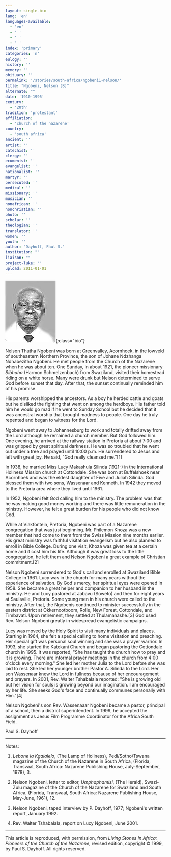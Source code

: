 ```yaml
---
layout: single-bio
lang: 'en'
languages-available:
  - 'en'
  - ' '
  - ' '
  - ' '
index: 'primary'
categories: 'n'
eulogy: ''
history: ''
memory: ''
obituary: ''
permalink: '/stories/south-africa/ngobeni1-nelson/'
title: "Ngobeni, Nelson (B)"
alternate: ""
date: '1910-1995'
century:
  - '20th'
tradition: 'protestant'
affiliation:
  - 'church of the nazarene'
country:
  - 'south africa'
ancient: ''
artist: ''
catechist: ''
clergy: ''
ecumenist: ''
evangelist: ''
nationalist: ''
martyr: ''
persecuted: ''
medical: ''
missionary: ''
musician: ''
nonafrican: ''
nonchristian: ''
photo: ''
scholar: ''
theologian: ''
translator: ''
women: ''
youth: ''
author: "Dayhoff, Paul S."
institution: ""
liaison: ""
project-luke: ''
upload: 2011-01-01
---
```


![Nelson Ngobeni](/images/bio-pics/southafrica/ngobeni1-nelson/ngobeni_nelson.jpg){:class="bio"}

Nelson Thutha Ngobeni was born at Greenvalley, Acornhoek, in the lowveld of southeastern  Northern Province, the son of Johane Ndzhanga Ndhabezitha Ngobeni.  He met people from the Church of the Nazarene when he was about ten.  One Sunday, in about 1921, the pioneer missionary *Sibhaha* (Harmon Schmelzenbach) from Swaziland, visited their homestead riding on a white horse.  Many were drunk but Nelson determined to serve God before sunset that day.  After that, the sunset continually reminded him of his promise.

His parents worshipped the ancestors.  As a boy he herded cattle and goats but he disliked the fighting that went on among the herdboys.  His father told him he would go mad if he went to Sunday School but he decided that it was ancestral worship that brought madness to people.  One day he truly repented and began to witness for the Lord.

Ngobeni went away to Johannesburg to work and totally drifted away from the Lord although he remained a church member.  But God followed him.  One evening, he arrived at the railway station in Pretoria at about 7:00 and was gripped by great spiritual darkness.  He was so troubled that he went out under a tree and prayed until 10:00 p.m.  He surrendered to Jesus and left with great joy.  He said, "God really cleansed me."[1]

In 1938, he married Miss Lucy Makashula Silinda (1921-) in the International Holiness Mission church at Cottondale. She was  born at Buffelshoek near Acornhoek and was the eldest daughter of Five and Juliah Silinda.  God blessed them with two sons, Wassenaar and Kenneth.  In 1942 they moved to the Pretoria area where they lived until 1961.

In 1952, Ngobeni felt God calling him to the ministry.  The problem was that he was making good money working and there was little remuneration in the ministry.  However, he felt a great burden for his people who did not know God.

While at Vlakfontein, Pretoria, Ngobeni was part of a Nazarene congregation that was just beginning.  Mr. Philemon Khoza  was a new member that had come to them from the Swiss Mission nine months earlier.  His great ministry was faithful visitation evangelism but he also planned to enroll in Bible College.  During one visit, Khoza was given tea at a certain home and it cost him his life.  Although it was great loss to the little congregation, he left them and Nelson Ngobeni a great example of Christian commitment.[2]

Nelson Ngobeni surrendered to God's call and enrolled at Swaziland Bible College in 1961. Lucy was in the church for many years without the experience of salvation.  By God's mercy, her spiritual eyes were opened in 1958.  She became a great helper and companion to her husband in the ministry. He and Lucy pastored at Jabavu (Soweto) and then for eight years at Saulsville, Pretoria. Some young men in his church were called to the ministry.  After that, the Ngobenis continued to minister successfully in the eastern district at Okkernootboom, Rolle, New Forest, Cottondale, and Timbavati.  Upon retirement, they settled at Thulamahashe.[3]  God used Rev. Nelson Ngobeni greatly in widespread evangelistic campaigns.

Lucy was moved by the Holy Spirit to visit many individuals and places. Starting in 1964, she felt a special calling to home visitation and preaching.  Her special gift was personal soul winning and she was a prayer warrior.  In 1993, she started the Katekani Church and began pastoring the Cottondale church in 1995.  It was  reported, "She has taught the church how to pray and it is growing.  There are informal prayer meetings in the church from 4:00 o'clock every morning."  She led her mother Julia to the Lord before she was laid to rest.  She led her younger brother Pastor A. Silinda to the Lord.  Her son Wassenaar knew the Lord in fullness because of her encouragement and prayers.  In 2001, Rev. Walter Tshabalala reported: "She is growing old but her vision for souls is growing beyond our imagination. I am encouraged by her life.  She seeks God's face and continually communes personally with Him."[4]

Nelson Ngobeni's son Rev. Wassenaaar Ngobeni became a pastor, principal of a school, then a district superintendent.  In 1999, he accepted the assignment  as Jesus Film Programme Coordinator for the Africa South Field.

Paul S. Dayhoff

---

Notes:

1. *Lebone la Kgalalelo*, (The Lamp of Holiness), Pedi/Sotho/Tswana magazine of the Church of the Nazarene in South Africa, (Florida, Transvaal, South Africa: Nazarene Publishing House, July-September, 1978), 3.

2. Nelson Ngobeni, letter to editor, *Umphaphamisi*, (The Herald), Swazi-Zulu magazine of the Church of the Nazarene for Swaziland and South Africa, (Florida, Transvaal, South Africa: Nazarene Publishing House, May-June, 1961), 12.

3. Nelson Ngobeni, taped interview by P. Dayhoff, 1977;  Ngobeni's written report, January 1992.

4. Rev. Walter Tshabalala, report on Lucy Ngobeni, June 2001.

---

This article is reproduced, with permission, from *Living Stones In Africa: Pioneers of the Church of the Nazarene*, revised edition, copyright &copy; 1999, by Paul S. Dayhoff.  All rights reserved.